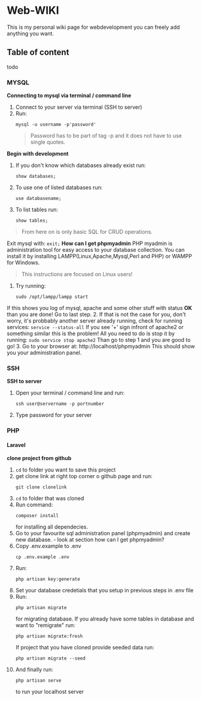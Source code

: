 # Web-WIKI
This is my personal wiki page for webdevelopment you can freely add anything you want.

## Table of content

todo

### MYSQL
  __Connecting to mysql via terminal / command line__
  1. Connect to your server via terminal (SSH to server)
  2. Run: 
      ```
      mysql -u username -p'password'
      ```
      > Password has to be part of tag -p and it does not have to use single quotes.
      
  __Begin with development__
  1. If you don't know which databases already exist run:
      ```
      show databases;
      ```
  2. To use one of listed databases run:
      ```
      use databasename;
      ```
  3. To list tables run:
      ```
      show tables;
      ```
  > From here on is only basic SQL for CRUD operations.
  
  Exit mysql with:
      ```
      exit;
      ```
  __How can I get phpmyadmin__
  PHP myadmin is administration tool for easy access to your database collection.
  You can install it by installing LAMPP(Linux,Apache,Mysql,Perl and PHP) or WAMPP for Windows.
  > This instructions are focused on Linux users!
  
  1. Try running:
      ```
      sudo /opt/lampp/lampp start
      ```
  If this shows you log of mysql, apache and some other stuff with status __OK__ than you are done! Go to last step.
  2. If that is not the case for you, don't worry, it's probbably another server already running, check for running services:
      ```
      service --status-all
      ```
      If you see '+' sign infront of apache2 or something similar this is the problem! All you need to do is stop it by running:
      ```
      sudo service stop apache2
      ```
      Than go to step 1 and you are good to go!
  3. Go to your browser at: http://localhost/phpmyadmin
     This should show you your administration panel.
### SSH
  __SSH to server__
  1. Open your terminal / command line and run:
      ```
      ssh user@servername -p portnumber
      ```
  2. Type password for your server

### PHP

#### Laravel
  __clone project from github__
  1. `cd` to folder you want to save this project
  2. get clone link at right top corner o github page and run:
      ```
      git clone clonelink
      ```
  3. `cd` to folder that was cloned
  4. Run command:
      ```
      composer install
      ```
      for installing all dependecies.
  5. Go to your favourite sql administration panel (phpmyadmin) and create new database. - look at section how can I get phpmyadmin?
  6. Copy .env.example to .env
      ```
      cp .env.example .env
      ```
  7. Run:
      ```
      php artisan key:generate
      ```
  8. Set your database credetials that you setup in previous steps in .env file
  9. Run:
      ```
      php artisan migrate
      ```
      for migrating database.
      If you already have some tables in database and want to "remigrate" run:
      ```
      php artisan migrate:fresh
      ```
      If project that you have cloned provide seeded data run:
      ```
      php artisan migrate --seed
      ```
  10. And finally run:
      ```
      php artisan serve
      ```
      to run your localhost server
  
      
